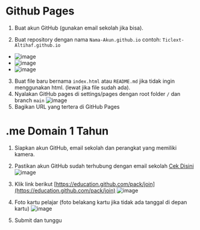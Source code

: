 # Github Pages

1. Buat akun GitHub (gunakan email sekolah jika bisa).

2. Buat repository dengan nama `Nama-Akun.github.io` contoh: `Ticlext-Altihaf.github.io`
- ![image](https://user-images.githubusercontent.com/77704356/154445544-ada5d92d-c614-4020-b167-c4b8ec9b5ed9.png)
- ![image](https://user-images.githubusercontent.com/77704356/154445701-bc13ab82-7030-48c3-bdff-2c49b939b561.png)
- ![image](https://user-images.githubusercontent.com/77704356/154445914-86695830-efa9-42aa-a7a5-2929696eb529.png)



3. Buat file baru bernama `index.html` atau `README.md` jika tidak ingin menggunakan html. (lewat jika file sudah ada).
4. Nyalakan GitHub pages di settings/pages dengan root folder `/` dan branch `main`
![image](https://user-images.githubusercontent.com/77704356/154445109-caf82c90-6cb6-4782-aa1a-b22874afe2bd.png)
5. Bagikan URL yang tertera di GitHub Pages

# .me Domain 1 Tahun

1. Siapkan akun GitHub, email sekolah dan perangkat yang memiliki kamera.
2. Pastikan akun GitHub sudah terhubung dengan email sekolah [Cek Disini](https://github.com/settings/emails)
![image](https://user-images.githubusercontent.com/77704356/154437933-4d4d1d74-a429-4035-870f-a760aa7bee38.png)

3. Klik link berikut [https://education.github.com/pack/join](https://education.github.com/pack/join)
![image](https://user-images.githubusercontent.com/77704356/154438800-a7301ccf-c8be-4183-8edf-b864a8b6c29c.png)

4. Foto kartu pelajar (foto belakang kartu jika tidak ada tanggal di depan kartu)
![image](https://user-images.githubusercontent.com/77704356/154438988-451d0e43-545d-4c0d-93b2-031344eb3bed.png)

5. Submit dan tunggu
